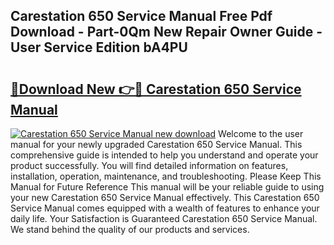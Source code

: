 ## Carestation 650 Service Manual Free Pdf Download - Part-0Qm New Repair Owner Guide - User Service Edition bA4PU

# <h2><a href="http://bc36224.oget.top/?id=Carestation+650+Service+Manual">🔗Download New 👉🔴 Carestation 650 Service Manual</a></h2>

[![Carestation 650 Service Manual new download](https://i.imgur.com/5g1atiW.png)](http://bc36224.oget.top/?id=Carestation+650+Service+Manual)
Welcome to the user manual for your newly upgraded Carestation 650 Service Manual. This comprehensive guide is intended to help you understand and operate your product successfully. You will find detailed information on features, installation, operation, maintenance, and troubleshooting. Please Keep This Manual for Future Reference This manual will be your reliable guide to using your new Carestation 650 Service Manual effectively. This Carestation 650 Service Manual comes equipped with a wealth of features to enhance your daily life. Your Satisfaction is Guaranteed Carestation 650 Service Manual. We stand behind the quality of our products and services.
